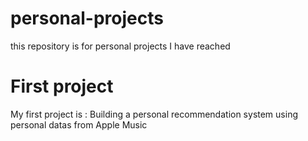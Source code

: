 # personal-projects
this repository is for personal projects I have reached 
# First project
My first project is : Building a personal recommendation system using personal datas from Apple Music
